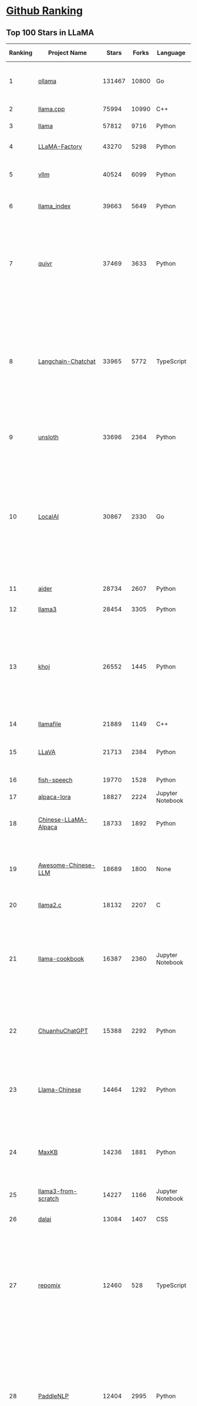 [Github Ranking](../README.md)
==========

## Top 100 Stars in LLaMA

| Ranking | Project Name | Stars | Forks | Language | Open Issues | Description | Last Commit |
| ------- | ------------ | ----- | ----- | -------- | ----------- | ----------- | ----------- |
| 1 | [ollama](https://github.com/ollama/ollama) | 131467 | 10800 | Go | 1367 | Get up and running with Llama 3.3, DeepSeek-R1, Phi-4, Gemma 2, and other large language models. | 2025-03-07T01:17:07Z |
| 2 | [llama.cpp](https://github.com/ggml-org/llama.cpp) | 75994 | 10990 | C++ | 359 | LLM inference in C/C++ | 2025-03-07T00:20:35Z |
| 3 | [llama](https://github.com/meta-llama/llama) | 57812 | 9716 | Python | 422 | Inference code for Llama models | 2025-01-26T21:42:26Z |
| 4 | [LLaMA-Factory](https://github.com/hiyouga/LLaMA-Factory) | 43270 | 5298 | Python | 339 | Unified Efficient Fine-Tuning of 100+ LLMs & VLMs (ACL 2024) | 2025-03-06T09:14:22Z |
| 5 | [vllm](https://github.com/vllm-project/vllm) | 40524 | 6099 | Python | 1387 | A high-throughput and memory-efficient inference and serving engine for LLMs | 2025-03-07T00:42:50Z |
| 6 | [llama_index](https://github.com/run-llama/llama_index) | 39663 | 5649 | Python | 681 | LlamaIndex is the leading framework for building LLM-powered agents over your data. | 2025-03-07T02:36:36Z |
| 7 | [quivr](https://github.com/QuivrHQ/quivr) | 37469 | 3633 | Python | 25 | Opiniated RAG for integrating GenAI in your apps 🧠   Focus on your product rather than the RAG. Easy integration in existing products with customisation!  Any LLM: GPT4, Groq, Llama. Any Vectorstore: PGVector, Faiss. Any Files. Anyway you want.  | 2025-03-05T18:28:16Z |
| 8 | [Langchain-Chatchat](https://github.com/chatchat-space/Langchain-Chatchat) | 33965 | 5772 | TypeScript | 197 | Langchain-Chatchat（原Langchain-ChatGLM）基于 Langchain 与 ChatGLM, Qwen 与 Llama 等语言模型的 RAG 与 Agent 应用 \| Langchain-Chatchat (formerly langchain-ChatGLM), local knowledge based LLM (like ChatGLM, Qwen and Llama) RAG and Agent app with langchain  | 2024-11-29T05:06:44Z |
| 9 | [unsloth](https://github.com/unslothai/unsloth) | 33696 | 2364 | Python | 820 | Finetune Llama 3.3, DeepSeek-R1 & Reasoning LLMs 2x faster with 70% less memory! 🦥 | 2025-03-06T22:47:44Z |
| 10 | [LocalAI](https://github.com/mudler/LocalAI) | 30867 | 2330 | Go | 407 | :robot: The free, Open Source alternative to OpenAI, Claude and others. Self-hosted and local-first. Drop-in replacement for OpenAI,  running on consumer-grade hardware. No GPU required. Runs gguf, transformers, diffusers and many more models architectures. Features: Generate Text, Audio, Video, Images, Voice Cloning, Distributed, P2P inference | 2025-03-06T22:17:42Z |
| 11 | [aider](https://github.com/Aider-AI/aider) | 28734 | 2607 | Python | 557 | aider is AI pair programming in your terminal | 2025-03-07T00:50:09Z |
| 12 | [llama3](https://github.com/meta-llama/llama3) | 28454 | 3305 | Python | 166 | The official Meta Llama 3 GitHub site | 2025-01-26T21:39:06Z |
| 13 | [khoj](https://github.com/khoj-ai/khoj) | 26552 | 1445 | Python | 70 | Your AI second brain. Self-hostable. Get answers from the web or your docs. Build custom agents, schedule automations, do deep research. Turn any online or local LLM into your personal, autonomous AI (gpt, claude, gemini, llama, qwen, mistral). Get started - free. | 2025-03-04T04:05:37Z |
| 14 | [llamafile](https://github.com/Mozilla-Ocho/llamafile) | 21889 | 1149 | C++ | 167 | Distribute and run LLMs with a single file. | 2025-03-04T21:42:04Z |
| 15 | [LLaVA](https://github.com/haotian-liu/LLaVA) | 21713 | 2384 | Python | 1046 | [NeurIPS'23 Oral] Visual Instruction Tuning (LLaVA) built towards GPT-4V level capabilities and beyond. | 2024-08-12T09:52:38Z |
| 16 | [fish-speech](https://github.com/fishaudio/fish-speech) | 19770 | 1528 | Python | 41 | SOTA Open Source TTS | 2025-03-03T18:44:04Z |
| 17 | [alpaca-lora](https://github.com/tloen/alpaca-lora) | 18827 | 2224 | Jupyter Notebook | 333 | Instruct-tune LLaMA on consumer hardware | 2024-07-29T13:37:49Z |
| 18 | [Chinese-LLaMA-Alpaca](https://github.com/ymcui/Chinese-LLaMA-Alpaca) | 18733 | 1892 | Python | 1 | 中文LLaMA&Alpaca大语言模型+本地CPU/GPU训练部署 (Chinese LLaMA & Alpaca LLMs) | 2024-04-30T04:28:38Z |
| 19 | [Awesome-Chinese-LLM](https://github.com/HqWu-HITCS/Awesome-Chinese-LLM) | 18689 | 1800 | None | 5 | 整理开源的中文大语言模型，以规模较小、可私有化部署、训练成本较低的模型为主，包括底座模型，垂直领域微调及应用，数据集与教程等。 | 2024-09-19T11:06:18Z |
| 20 | [llama2.c](https://github.com/karpathy/llama2.c) | 18132 | 2207 | C | 122 | Inference Llama 2 in one file of pure C | 2024-08-06T09:44:40Z |
| 21 | [llama-cookbook](https://github.com/meta-llama/llama-cookbook) | 16387 | 2360 | Jupyter Notebook | 15 | Welcome to the Llama Cookbook! This is your go to guide for Building with Llama: Getting started with Inference, Fine-Tuning, RAG. We also show you how to solve end to end problems using Llama model family and using them on various provider services   | 2025-03-06T16:24:39Z |
| 22 | [ChuanhuChatGPT](https://github.com/GaiZhenbiao/ChuanhuChatGPT) | 15388 | 2292 | Python | 124 | GUI for ChatGPT API and many LLMs. Supports agents, file-based QA, GPT finetuning and query with web search. All with a neat UI. | 2025-02-26T10:59:31Z |
| 23 | [Llama-Chinese](https://github.com/LlamaFamily/Llama-Chinese) | 14464 | 1292 | Python | 196 | Llama中文社区，Llama3在线体验和微调模型已开放，实时汇总最新Llama3学习资料，已将所有代码更新适配Llama3，构建最好的中文Llama大模型，完全开源可商用 | 2024-09-05T13:50:43Z |
| 24 | [MaxKB](https://github.com/1Panel-dev/MaxKB) | 14236 | 1881 | Python | 92 | 💬 Ready-to-use & flexible RAG Chatbot, supporting mainstream large language models (LLMs) such as DeepSeek-R1, Llama 3.3, Qwen2, OpenAI and more. | 2025-03-07T02:19:59Z |
| 25 | [llama3-from-scratch](https://github.com/naklecha/llama3-from-scratch) | 14227 | 1166 | Jupyter Notebook | 13 | llama3 implementation one matrix multiplication at a time | 2024-05-23T14:34:05Z |
| 26 | [dalai](https://github.com/cocktailpeanut/dalai) | 13084 | 1407 | CSS | 293 | The simplest way to run LLaMA on your local machine | 2024-06-18T20:29:46Z |
| 27 | [repomix](https://github.com/yamadashy/repomix) | 12460 | 528 | TypeScript | 51 | 📦 Repomix (formerly Repopack) is a powerful tool that packs your entire repository into a single, AI-friendly file. Perfect for when you need to feed your codebase to Large Language Models (LLMs) or other AI tools like Claude, ChatGPT, DeepSeek, Perplexity, Gemini, Gemma, Llama, Grok, and more. | 2025-03-06T14:47:40Z |
| 28 | [PaddleNLP](https://github.com/PaddlePaddle/PaddleNLP) | 12404 | 2995 | Python | 319 | 👑 Easy-to-use and powerful NLP and LLM library with 🤗 Awesome model zoo, supporting wide-range of NLP tasks from research to industrial applications, including 🗂Text Classification,  🔍 Neural Search, ❓ Question Answering, ℹ️ Information Extraction, 📄 Document Intelligence, 💌 Sentiment Analysis etc.  | 2025-03-07T03:25:16Z |
| 29 | [h2ogpt](https://github.com/h2oai/h2ogpt) | 11711 | 1286 | Python | 283 | Private chat with local GPT with document, images, video, etc. 100% private, Apache 2.0. Supports oLLaMa, Mixtral, llama.cpp, and more. Demo: https://gpt.h2o.ai/ https://gpt-docs.h2o.ai/ | 2025-02-25T08:08:30Z |
| 30 | [sglang](https://github.com/sgl-project/sglang) | 11493 | 1160 | Python | 331 | SGLang is a fast serving framework for large language models and vision language models. | 2025-03-07T02:05:45Z |
| 31 | [ludwig](https://github.com/ludwig-ai/ludwig) | 11353 | 1201 | Python | 38 | Low-code framework for building custom LLMs, neural networks, and other AI models | 2025-03-03T20:40:07Z |
| 32 | [llama-gpt](https://github.com/getumbrel/llama-gpt) | 10946 | 717 | TypeScript | 84 | A self-hosted, offline, ChatGPT-like chatbot. Powered by Llama 2. 100% private, with no data leaving your device. New: Code Llama support! | 2024-04-23T18:56:06Z |
| 33 | [OpenLLM](https://github.com/bentoml/OpenLLM) | 10900 | 691 | Python | 0 | Run any open-source LLMs, such as DeepSeek and Llama, as OpenAI compatible API endpoint in the cloud. | 2025-03-03T20:40:11Z |
| 34 | [shell_gpt](https://github.com/TheR1D/shell_gpt) | 10456 | 825 | Python | 81 | A command-line productivity tool powered by AI large language models like GPT-4, will help you accomplish your tasks faster and more efficiently. | 2025-02-17T04:11:14Z |
| 35 | [mastra](https://github.com/mastra-ai/mastra) | 9487 | 413 | TypeScript | 47 | The TypeScript AI agent framework. ⚡ Assistants, RAG, observability. Supports any LLM: GPT-4, Claude, Gemini, Llama. | 2025-03-07T03:04:00Z |
| 36 | [petals](https://github.com/bigscience-workshop/petals) | 9484 | 541 | Python | 90 | 🌸 Run LLMs at home, BitTorrent-style. Fine-tuning and inference up to 10x faster than offloading | 2024-09-07T11:54:28Z |
| 37 | [llama-cpp-python](https://github.com/abetlen/llama-cpp-python) | 8773 | 1073 | Python | 519 | Python bindings for llama.cpp | 2025-03-04T20:35:45Z |
| 38 | [TinyLlama](https://github.com/jzhang38/TinyLlama) | 8271 | 510 | Python | 42 | The TinyLlama project is an open endeavor to pretrain a 1.1B Llama model on 3 trillion tokens. | 2024-05-03T20:21:20Z |
| 39 | [PowerInfer](https://github.com/SJTU-IPADS/PowerInfer) | 8138 | 424 | C++ | 104 | High-speed Large Language Model Serving for Local Deployment | 2025-02-19T08:15:55Z |
| 40 | [BELLE](https://github.com/LianjiaTech/BELLE) | 8065 | 767 | HTML | 104 | BELLE: Be Everyone's Large Language model Engine（开源中文对话大模型） | 2024-10-16T11:38:59Z |
| 41 | [bisheng](https://github.com/dataelement/bisheng) | 7777 | 1313 | Python | 74 | BISHENG is an open LLM devops platform for next generation Enterprise AI applications. Powerful and comprehensive features include: GenAI workflow, RAG, Agent, Unified model management, Evaluation, SFT, Dataset Management, Enterprise-level System Management, Observability and more. | 2025-03-06T10:45:26Z |
| 42 | [reor](https://github.com/reorproject/reor) | 7706 | 464 | TypeScript | 108 | Private & local AI personal knowledge management app for high entropy people. | 2025-03-01T17:29:48Z |
| 43 | [open_llama](https://github.com/openlm-research/open_llama) | 7454 | 395 | None | 36 | OpenLLaMA, a permissively licensed open source reproduction of Meta AI’s LLaMA 7B trained on the RedPajama dataset | 2023-07-16T13:42:13Z |
| 44 | [GPTCache](https://github.com/zilliztech/GPTCache) | 7440 | 529 | Python | 71 | Semantic cache for LLMs. Fully integrated with LangChain and llama_index.  | 2024-09-18T02:05:21Z |
| 45 | [llama-stack](https://github.com/meta-llama/llama-stack) | 7432 | 912 | Python | 143 | Composable building blocks to build Llama Apps | 2025-03-07T03:24:07Z |
| 46 | [ipex-llm](https://github.com/intel/ipex-llm) | 7399 | 1318 | Python | 1081 | Accelerate local LLM inference and finetuning (LLaMA, Mistral, ChatGLM, Qwen, DeepSeek, Mixtral, Gemma, Phi, MiniCPM, Qwen-VL, MiniCPM-V, etc.) on Intel XPU (e.g., local PC with iGPU and NPU, discrete GPU such as Arc, Flex and Max); seamlessly integrate with llama.cpp, Ollama, HuggingFace, LangChain, LlamaIndex, vLLM, DeepSpeed, Axolotl, etc. | 2025-03-07T01:20:41Z |
| 47 | [Chinese-LLaMA-Alpaca-2](https://github.com/ymcui/Chinese-LLaMA-Alpaca-2) | 7157 | 577 | Python | 1 | 中文LLaMA-2 & Alpaca-2大模型二期项目 + 64K超长上下文模型 (Chinese LLaMA-2 & Alpaca-2 LLMs with 64K long context models) | 2024-09-23T02:52:19Z |
| 48 | [inference](https://github.com/xorbitsai/inference) | 6846 | 562 | Python | 166 | Replace OpenAI GPT with another LLM in your app by changing a single line of code. Xinference gives you the freedom to use any LLM you need. With Xinference, you're empowered to run inference with any open-source language models, speech recognition models, and multimodal models, whether in the cloud, on-premises, or even on your laptop. | 2025-03-06T08:29:32Z |
| 49 | [k8sgpt](https://github.com/k8sgpt-ai/k8sgpt) | 6327 | 759 | Go | 66 | Giving Kubernetes Superpowers to everyone | 2025-03-06T18:17:32Z |
| 50 | [Firefly](https://github.com/yangjianxin1/Firefly) | 6229 | 557 | Python | 204 | Firefly: 大模型训练工具，支持训练Qwen2.5、Qwen2、Yi1.5、Phi-3、Llama3、Gemma、MiniCPM、Yi、Deepseek、Orion、Xverse、Mixtral-8x7B、Zephyr、Mistral、Baichuan2、Llma2、Llama、Qwen、Baichuan、ChatGLM2、InternLM、Ziya2、Vicuna、Bloom等大模型 | 2024-10-24T02:27:42Z |
| 51 | [langchain4j](https://github.com/langchain4j/langchain4j) | 6198 | 1179 | Java | 356 | Java version of LangChain | 2025-03-05T10:50:16Z |
| 52 | [ms-swift](https://github.com/modelscope/ms-swift) | 6063 | 519 | Python | 428 | Use PEFT or Full-parameter to finetune 450+ LLMs (Qwen2.5, InternLM3, GLM4, Llama3.3, Mistral, Yi1.5, Baichuan2, DeepSeek-R1, ...) and 150+ MLLMs (Qwen2.5-VL, Qwen2-Audio, Llama3.2-Vision, Llava, InternVL2.5, MiniCPM-V-2.6, GLM4v, Xcomposer2.5, Yi-VL, DeepSeek-VL2, Phi3.5-Vision, GOT-OCR2, ...). | 2025-03-07T01:56:41Z |
| 53 | [lit-llama](https://github.com/Lightning-AI/lit-llama) | 6036 | 520 | Python | 109 | Implementation of the LLaMA language model based on nanoGPT. Supports flash attention, Int8 and GPTQ 4bit quantization, LoRA and LLaMA-Adapter fine-tuning, pre-training. Apache 2.0-licensed. | 2024-09-06T11:38:12Z |
| 54 | [LaWGPT](https://github.com/pengxiao-song/LaWGPT) | 5922 | 546 | Python | 86 |  🎉 Repo for LaWGPT, Chinese-Llama tuned with Chinese Legal knowledge. 基于中文法律知识的大语言模型 | 2024-06-11T07:20:19Z |
| 55 | [llama-models](https://github.com/meta-llama/llama-models) | 5882 | 1000 | Python | 85 | Utilities intended for use with Llama models. | 2025-03-01T18:35:13Z |
| 56 | [LLaMA-Adapter](https://github.com/OpenGVLab/LLaMA-Adapter) | 5822 | 379 | Python | 106 | [ICLR 2024] Fine-tuning LLaMA to follow Instructions within 1 Hour and 1.2M Parameters | 2024-03-14T08:12:53Z |
| 57 | [lmdeploy](https://github.com/InternLM/lmdeploy) | 5778 | 503 | Python | 367 | LMDeploy is a toolkit for compressing, deploying, and serving LLMs. | 2025-03-06T03:44:25Z |
| 58 | [promptfoo](https://github.com/promptfoo/promptfoo) | 5746 | 475 | TypeScript | 152 | Test your prompts, agents, and RAGs. Red teaming, pentesting, and vulnerability scanning for LLMs. Compare performance of GPT, Claude, Gemini, Llama, and more. Simple declarative configs with command line and CI/CD integration. | 2025-03-07T01:16:30Z |
| 59 | [airllm](https://github.com/lyogavin/airllm) | 5721 | 456 | Jupyter Notebook | 109 | AirLLM 70B inference with single 4GB GPU | 2024-11-24T23:32:29Z |
| 60 | [serge](https://github.com/serge-chat/serge) | 5701 | 403 | Svelte | 18 | A web interface for chatting with Alpaca through llama.cpp. Fully dockerized, with an easy to use API. | 2025-03-06T08:44:16Z |
| 61 | [Baichuan-7B](https://github.com/baichuan-inc/Baichuan-7B) | 5693 | 509 | Python | 85 | A large-scale 7B pretraining language model developed by BaiChuan-Inc. | 2024-07-18T14:23:01Z |
| 62 | [llamacoder](https://github.com/Nutlope/llamacoder) | 5634 | 1211 | TypeScript | 36 | Open source Claude Artifacts – built with Llama 3.1 405B | 2025-01-22T11:28:23Z |
| 63 | [AstrBot](https://github.com/Soulter/AstrBot) | 5526 | 324 | Python | 125 | ✨ 易上手的多平台 LLM 聊天机器人及开发框架 ✨ 平台支持 QQ、QQ频道、Telegram、微信、企微、飞书 \| OpenAI、DeepSeek、Gemini、硅基流动、月之暗面、Ollama、OneAPI、Dify 等。附带 WebUI。 | 2025-03-07T02:52:09Z |
| 64 | [mergekit](https://github.com/arcee-ai/mergekit) | 5366 | 508 | Python | 196 | Tools for merging pretrained large language models. | 2025-03-03T03:12:01Z |
| 65 | [llama-fs](https://github.com/iyaja/llama-fs) | 5185 | 325 | TypeScript | 44 | A self-organizing file system with llama 3 | 2025-02-18T01:58:14Z |
| 66 | [enchanted](https://github.com/gluonfield/enchanted) | 4975 | 312 | Swift | 88 | Enchanted is iOS and macOS app for chatting with private self hosted language models such as Llama2, Mistral or Vicuna using Ollama. | 2025-01-27T21:47:06Z |
| 67 | [llm-answer-engine](https://github.com/developersdigest/llm-answer-engine) | 4862 | 766 | TypeScript | 25 | Build a Perplexity-Inspired Answer Engine Using Next.js, Groq, Llama-3, Langchain, OpenAI, Upstash, Brave & Serper | 2024-09-28T16:41:53Z |
| 68 | [Huatuo-Llama-Med-Chinese](https://github.com/SCIR-HI/Huatuo-Llama-Med-Chinese) | 4693 | 473 | Python | 26 | Repo for BenTsao [original name: HuaTuo (华驼)], Instruction-tuning Large Language Models with Chinese Medical Knowledge. 本草（原名：华驼）模型仓库，基于中文医学知识的大语言模型指令微调 | 2025-02-21T02:04:37Z |
| 69 | [Liger-Kernel](https://github.com/linkedin/Liger-Kernel) | 4565 | 276 | Python | 48 | Efficient Triton Kernels for LLM Training | 2025-03-07T01:19:19Z |
| 70 | [llm-scraper](https://github.com/mishushakov/llm-scraper) | 4543 | 262 | TypeScript | 11 | Turn any webpage into structured data using LLMs | 2024-08-30T17:36:16Z |
| 71 | [GPT-4-LLM](https://github.com/Instruction-Tuning-with-GPT-4/GPT-4-LLM) | 4279 | 303 | HTML | 13 | Instruction Tuning with GPT-4 | 2023-06-11T13:40:30Z |
| 72 | [YuE](https://github.com/multimodal-art-projection/YuE) | 4263 | 456 | Python | 42 | YuE: Open Full-song Music Generation Foundation Model, something similar to Suno.ai but open | 2025-03-01T04:29:00Z |
| 73 | [h2o-llmstudio](https://github.com/h2oai/h2o-llmstudio) | 4204 | 439 | Python | 36 | H2O LLM Studio - a framework and no-code GUI for fine-tuning LLMs. Documentation: https://docs.h2o.ai/h2o-llmstudio/ | 2025-03-05T19:45:56Z |
| 74 | [g1](https://github.com/bklieger-groq/g1) | 4190 | 378 | Python | 1 | g1: Using Llama-3.1 70b on Groq to create o1-like reasoning chains | 2025-01-27T18:36:13Z |
| 75 | [llama-dl](https://github.com/shawwn/llama-dl) | 4166 | 418 | Shell | 9 | High-speed download of LLaMA, Facebook's 65B parameter GPT model | 2023-06-28T16:56:55Z |
| 76 | [llama-stack-apps](https://github.com/meta-llama/llama-stack-apps) | 4159 | 613 | None | 19 | Agentic components of the Llama Stack APIs | 2025-03-07T03:22:52Z |
| 77 | [Chinese-Vicuna](https://github.com/Facico/Chinese-Vicuna) | 4152 | 419 | C | 65 | Chinese-Vicuna: A Chinese Instruction-following LLaMA-based Model —— 一个中文低资源的llama+lora方案，结构参考alpaca | 2024-11-14T12:37:47Z |
| 78 | [llama3-Chinese-chat](https://github.com/CrazyBoyM/llama3-Chinese-chat) | 4137 | 339 | Python | 29 | Llama3、Llama3.1 中文仓库（随书籍撰写中...  各种网友及厂商微调、魔改版本有趣权重 & 训练、推理、评测、部署教程视频 & 文档） | 2024-09-16T10:05:58Z |
| 79 | [awesome-LLM-resourses](https://github.com/WangRongsheng/awesome-LLM-resourses) | 3929 | 417 | None | 0 | 🧑‍🚀 全世界最好的LLM资料总结（数据处理、模型训练、模型部署、o1 模型、小语言模型、视觉语言模型） \| Summary of the world's best LLM resources.  | 2025-03-06T04:05:38Z |
| 80 | [data-juicer](https://github.com/modelscope/data-juicer) | 3850 | 214 | Python | 26 | Data processing for and with foundation models!  🍎 🍋 🌽 ➡️ ➡️🍸 🍹 🍷 | 2025-03-07T02:27:00Z |
| 81 | [llama_cloud_services](https://github.com/run-llama/llama_cloud_services) | 3753 | 369 | Python | 228 | Knowledge Agents and Management in the Cloud | 2025-03-07T02:24:28Z |
| 82 | [MedicalGPT](https://github.com/shibing624/MedicalGPT) | 3664 | 536 | Python | 36 | MedicalGPT: Training Your Own Medical GPT Model with ChatGPT Training Pipeline. 训练医疗大模型，实现了包括增量预训练(PT)、有监督微调(SFT)、RLHF、DPO、ORPO、GRPO。 | 2025-03-06T12:30:47Z |
| 83 | [llama-hub](https://github.com/run-llama/llama-hub) | 3469 | 738 | Jupyter Notebook | 82 | A library of data loaders for LLMs made by the community -- to be used with LlamaIndex and/or LangChain | 2024-03-01T15:17:16Z |
| 84 | [fastllm](https://github.com/ztxz16/fastllm) | 3407 | 348 | C++ | 234 | 纯c++的全平台llm加速库，支持python调用，chatglm-6B级模型单卡可达10000+token / s，支持glm, llama, moss基座，手机端流畅运行 | 2025-03-06T06:55:12Z |
| 85 | [obsidian-smart-connections](https://github.com/brianpetro/obsidian-smart-connections) | 3372 | 198 | JavaScript | 338 | Chat with your notes & see links to related content with AI embeddings. Use local models or 100+ via APIs like Claude, Gemini, ChatGPT & Llama 3 | 2025-03-04T01:00:25Z |
| 86 | [higgsfield](https://github.com/higgsfield-ai/higgsfield) | 3320 | 557 | Jupyter Notebook | 1 | Fault-tolerant, highly scalable GPU orchestration, and a machine learning framework designed for training models with billions to trillions of parameters | 2024-05-25T17:43:07Z |
| 87 | [zero_nlp](https://github.com/yuanzhoulvpi2017/zero_nlp) | 3279 | 393 | Jupyter Notebook | 96 | 中文nlp解决方案(大模型、数据、模型、训练、推理)  | 2025-02-12T13:56:56Z |
| 88 | [YAYI](https://github.com/wenge-research/YAYI) | 3265 | 43 | Python | 0 | 雅意大模型：为客户打造安全可靠的专属大模型，基于大规模中英文多领域指令数据训练的 LlaMA 2 & BLOOM 系列模型，由中科闻歌算法团队研发。(Repo for YaYi Chinese LLMs based on LlaMA2 & BLOOM) | 2024-01-17T07:37:16Z |
| 89 | [LangChain-ChatGLM-Webui](https://github.com/X-D-Lab/LangChain-ChatGLM-Webui) | 3239 | 489 | Python | 45 | 基于LangChain和ChatGLM-6B等系列LLM的针对本地知识库的自动问答 | 2024-04-15T15:03:05Z |
| 90 | [InternGPT](https://github.com/OpenGVLab/InternGPT) | 3215 | 231 | Python | 19 | InternGPT (iGPT) is an open source demo platform where you can easily showcase your AI models. Now it supports DragGAN, ChatGPT, ImageBind, multimodal chat like GPT-4, SAM, interactive image editing, etc. Try it at igpt.opengvlab.com (支持DragGAN、ChatGPT、ImageBind、SAM的在线Demo系统) | 2024-08-20T12:51:03Z |
| 91 | [casibase](https://github.com/casibase/casibase) | 3139 | 386 | Go | 35 | AI Cloud OS: ⚡️Open-source RAG knowledge database with admin UI, user management and Single-Sign-On⚡️, supports ChatGPT, Claude, DeepSeek R1, Llama, Gemini, HuggingFace, etc., chat bot demo: https://ai.casibase.com, admin UI demo: https://ai-admin.casibase.com | 2025-03-05T16:11:41Z |
| 92 | [langroid](https://github.com/langroid/langroid) | 3121 | 299 | Python | 51 | Harness LLMs with Multi-Agent Programming | 2025-03-06T14:37:05Z |
| 93 | [Linly](https://github.com/CVI-SZU/Linly) | 3048 | 234 | Python | 109 | Chinese-LLaMA 1&2、Chinese-Falcon 基础模型；ChatFlow中文对话模型；中文OpenLLaMA模型；NLP预训练/指令微调数据集 | 2024-04-14T05:19:19Z |
| 94 | [GPTQ-for-LLaMa](https://github.com/qwopqwop200/GPTQ-for-LLaMa) | 3042 | 461 | Python | 61 | 4 bits quantization of LLaMA using GPTQ | 2024-07-13T04:45:28Z |
| 95 | [LLamaSharp](https://github.com/SciSharp/LLamaSharp) | 3021 | 394 | C# | 154 | A C#/.NET library to run LLM (🦙LLaMA/LLaVA) on your local device efficiently. | 2025-03-01T13:48:31Z |
| 96 | [lightllm](https://github.com/ModelTC/lightllm) | 2985 | 232 | Python | 67 | LightLLM is a Python-based LLM (Large Language Model) inference and serving framework, notable for its lightweight design, easy scalability, and high-speed performance. | 2025-03-07T03:23:58Z |
| 97 | [PurpleLlama](https://github.com/meta-llama/PurpleLlama) | 2940 | 490 | Python | 8 | Set of tools to assess and improve LLM security. | 2025-02-14T21:34:34Z |
| 98 | [Video-LLaMA](https://github.com/DAMO-NLP-SG/Video-LLaMA) | 2938 | 269 | Python | 61 | [EMNLP 2023 Demo] Video-LLaMA: An Instruction-tuned Audio-Visual Language Model for Video Understanding | 2024-06-04T07:06:41Z |
| 99 | [AGiXT](https://github.com/Josh-XT/AGiXT) | 2922 | 389 | Python | 7 | AGiXT is a dynamic AI Agent Automation Platform that seamlessly orchestrates instruction management and complex task execution across diverse AI providers. Combining adaptive memory, smart features, and a versatile plugin system, AGiXT delivers efficient and comprehensive AI solutions. | 2025-02-27T04:52:07Z |
| 100 | [tensorzero](https://github.com/tensorzero/tensorzero) | 2863 | 172 | Rust | 111 | TensorZero creates a feedback loop for optimizing LLM applications — turning production data into smarter, faster, and cheaper models. | 2025-03-07T03:14:27Z |

